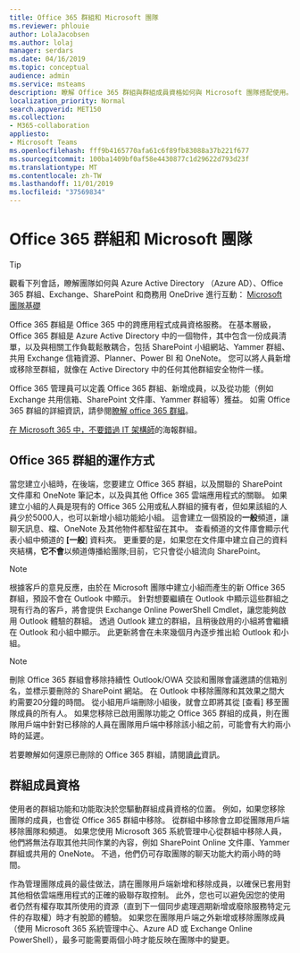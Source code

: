 ```yaml
---
title: Office 365 群組和 Microsoft 團隊
ms.reviewer: phlouie
author: LolaJacobsen
ms.author: lolaj
manager: serdars
ms.date: 04/16/2019
ms.topic: conceptual
audience: admin
ms.service: msteams
description: 瞭解 Office 365 群組與群組成員資格如何與 Microsoft 團隊搭配使用。
localization_priority: Normal
search.appverid: MET150
ms.collection:
- M365-collaboration
appliesto:
- Microsoft Teams
ms.openlocfilehash: fff9b4165770afa61c6f89fb83088a37b221f677
ms.sourcegitcommit: 100ba1409bf0af58e4430877c1d29622d793d23f
ms.translationtype: MT
ms.contentlocale: zh-TW
ms.lasthandoff: 11/01/2019
ms.locfileid: "37569834"
---
```

<a name="office-365-groups-and-microsoft-teams"></a>Office 365 群組和 Microsoft 團隊
=====================================

> [!Tip]
> 觀看下列會話，瞭解團隊如何與 Azure Active Directory （Azure AD）、Office 365 群組、Exchange、SharePoint 和商務用 OneDrive 進行互動： [Microsoft 團隊基礎](https://aka.ms/teams-foundations)

Office 365 群組是 Office 365 中的跨應用程式成員資格服務。 在基本層級，Office 365 群組是 Azure Active Directory 中的一個物件，其中包含一份成員清單，以及與相關工作負載鬆散耦合，包括 SharePoint 小組網站、Yammer 群組、共用 Exchange 信箱資源、Planner、Power BI 和 OneNote。 您可以將人員新增或移除至群組，就像在 Active Directory 中的任何其他群組安全物件一樣。

Office 365 管理員可以定義 Office 365 群組、新增成員，以及從功能（例如 Exchange 共用信箱、SharePoint 文件庫、Yammer 群組等）獲益。 如需 Office 365 群組的詳細資訊，請參閱[瞭解 office 365 群組](https://support.office.com/article/Learn-about-Office-365-groups-b565caa1-5c40-40ef-9915-60fdb2d97fa2)。

[在 Microsoft 365 中，不要錯過 IT 架構師](teams-architecture-solutions-posters.md#groups-in-microsoft-365)的海報群組。

<a name="how-office-365-groups-work"></a>Office 365 群組的運作方式
--------------------------

當您建立小組時，在後端，您要建立 Office 365 群組，以及關聯的 SharePoint 文件庫和 OneNote 筆記本，以及與其他 Office 365 雲端應用程式的關聯。 如果建立小組的人員是現有的 Office 365 公用或私人群組的擁有者，但如果該組的人員少於5000人，也可以新增小組功能給小組。 這會建立一個預設的**一般**頻道，讓聊天訊息、檔、OneNote 及其他物件都駐留在其中。 查看頻道的文件庫會顯示代表小組中頻道的 **[一般**] 資料夾。 更重要的是，如果您在文件庫中建立自己的資料夾結構，**它不會**以頻道傳播給團隊;目前，它只會從小組流向 SharePoint。

> [!NOTE]
> 根據客戶的意見反應，由於在 Microsoft 團隊中建立小組而產生的新 Office 365 群組，預設不會在 Outlook 中顯示。 針對想要繼續在 Outlook 中顯示這些群組之現有行為的客戶，將會提供 Exchange Online PowerShell Cmdlet，讓您能夠啟用 Outlook 體驗的群組。 透過 Outlook 建立的群組，且稍後啟用的小組將會繼續在 Outlook 和小組中顯示。 此更新將會在未來幾個月內逐步推出給 Outlook 和小組。

> [!NOTE]
> 刪除 Office 365 群組會移除持續性 Outlook/OWA 交談和團隊會議邀請的信箱別名，並標示要刪除的 SharePoint 網站。 在 Outlook 中移除團隊和其效果之間大約需要20分鐘的時間。 從小組用戶端刪除小組後，就會立即將其從 [查看] 移至團隊成員的所有人。 如果您移除已啟用團隊功能之 Office 365 群組的成員，則在團隊用戶端中針對已移除的人員在團隊用戶端中移除該小組之前，可能會有大約兩小時的延遲。
>
>若要瞭解如何還原已刪除的 Office 365 群組，請閱讀[此](https://support.office.com/article/Restore-a-deleted-Office-365-Group-b7c66b59-657a-4e1a-8aa0-8163b1f4eb54)資訊。

<a name="group-membership"></a>群組成員資格
----------------

使用者的群組功能和功能取決於您驅動群組成員資格的位置。 例如，如果您移除團隊的成員，也會從 Office 365 群組中移除。 從群組中移除會立即從團隊用戶端移除團隊和頻道。 如果您使用 Microsoft 365 系統管理中心從群組中移除人員，他們將無法存取其他共同作業的內容，例如 SharePoint Online 文件庫、Yammer 群組或共用的 OneNote。 不過，他們仍可存取團隊的聊天功能大約兩小時的時間。

作為管理團隊成員的最佳做法，請在團隊用戶端新增和移除成員，以確保已套用對其他相依雲端應用程式的正確的級聯存取控制。 此外，您也可以避免因您的使用者仍然有權存取其所使用的資源（直到下一個同步處理週期新增或廢除服務特定元件的存取權）時才有脫節的體驗。 如果您在團隊用戶端之外新增或移除團隊成員（使用 Microsoft 365 系統管理中心、Azure AD 或 Exchange Online PowerShell），最多可能需要兩個小時才能反映在團隊中的變更。

